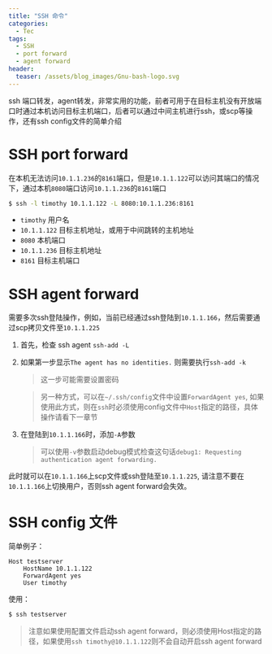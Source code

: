 ```yaml
---
title: "SSH 命令"
categories:
  - Tec
tags:
  - SSH
  - port forward
  - agent forward
header:
  teaser: /assets/blog_images/Gnu-bash-logo.svg
---
```

ssh 端口转发，agent转发，非常实用的功能，前者可用于在目标主机没有开放端口时通过本机访问目标主机端口，后者可以通过中间主机进行ssh，或scp等操作，还有ssh config文件的简单介绍


# SSH port forward 

在本机无法访问`10.1.1.236`的`8161`端口，但是`10.1.1.122`可以访问其端口的情况下，通过本机`8080`端口访问`10.1.1.236`的`8161`端口
```sh
$ ssh -l timothy 10.1.1.122 -L 8080:10.1.1.236:8161
```

- `timothy` 用户名
- `10.1.1.122` 目标主机地址，或用于中间跳转的主机地址
- `8080` 本机端口
- `10.1.1.236` 目标主机地址
- `8161` 目标主机端口


# SSH agent forward

需要多次ssh登陆操作，例如，当前已经通过ssh登陆到`10.1.1.166`，然后需要通过scp拷贝文件至`10.1.1.225`

1. 首先，检查 ssh agent `ssh-add -L`
2. 如果第一步显示`The agent has no identities.` 则需要执行`ssh-add -k`

    > 这一步可能需要设置密码

    > 另一种方式，可以在`~/.ssh/config`文件中设置`ForwardAgent yes`, 如果使用此方式，则在`ssh`时必须使用config文件中`Host`指定的路径，具体操作请看下一章节

3. 在登陆到`10.1.1.166`时，添加`-A`参数

    > 可以使用`-v`参数启动debug模式检查这句话`debug1: Requesting authentication agent forwarding.`

此时就可以在`10.1.1.166`上scp文件或ssh登陆至`10.1.1.225`, 请注意不要在`10.1.1.166`上切换用户，否则ssh agent forward会失效。

# SSH config 文件

简单例子：
```
Host testserver
    HostName 10.1.1.122
    ForwardAgent yes
    User timothy
```

使用：
```sh
$ ssh testserver
```

> 注意如果使用配置文件启动ssh agent forward，则必须使用Host指定的路径，如果使用`ssh timothy@10.1.1.122`则不会自动开启ssh agent forward

